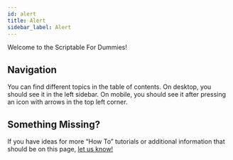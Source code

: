 ```yaml
---
id: alert
title: Alert
sidebar_label: Alert
---
```


Welcome to the Scriptable For Dummies!

## Navigation

You can find different topics in the table of contents. On desktop, you should see it in the left sidebar.
On mobile, you should see it after pressing an icon with arrows in the top left corner.

## Something Missing?

If you have ideas for more “How To” tutorials or additional information that should be on this page, [let us know!](https://discord.gg/7KbjfTV)
